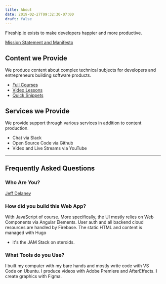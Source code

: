 ```yaml
---
title: About
date: 2019-02-27T09:32:30-07:00
draft: false
---
```


Fireship.io exists to make developers happier and more productive. 

[Mission Statement and Manifesto](/mission/)

## Content we Provide

We produce content about complex technical subjects for developers and entrepreneurs building software products. 

- [Full Courses](/courses/)
- [Video Lessons](/lessons/)
- [Quick Snippets](/snippets/)

## Services we Provide

We provide support through various services in addition to content production. 

- Chat via Slack 
- Open Source Code via Github
- Video and Live Streams via YouTube

<hr>

## Frequently Asked Questions

### Who Are You?

[Jeff Delaney](/contributors/jeff-delaney)

### How did you build this Web App?

With JavaScript of course. More specifically, the UI mostly relies on Web
Components via Angular Elements. User auth and all backend cloud resources
are handled by Firebase. The static HTML and content is managed with Hugo
- it's the JAM Stack on steroids.

### What Tools do you Use?

I built my computer with my bare hands and mostly write code with VS Code on Ubuntu. I produce videos with Adobe Premiere and AfterEffects. I create graphics with Figma.  
